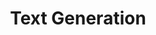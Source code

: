 ---
types: "word"

title: "Text Generation"

categories: ['']

tags: ['Text', 'Generation']

arabic: 'توليد النصوص'

arexps: []

enwords: ['Text Generation']

enexps: []

arlexicons: 'و'

enlexicons: 'T'

authors: ['Ruqayya Roshdy']

translators: ['']

citations: 'تطبيقات الذكاء الاصطناعي في خدمة اللغة العربية'

sources: 'مركز الملك عبدالله بن عبدالعزيز الدولي لخدمة اللغة العربية'

word: "true"

slug: ""
---